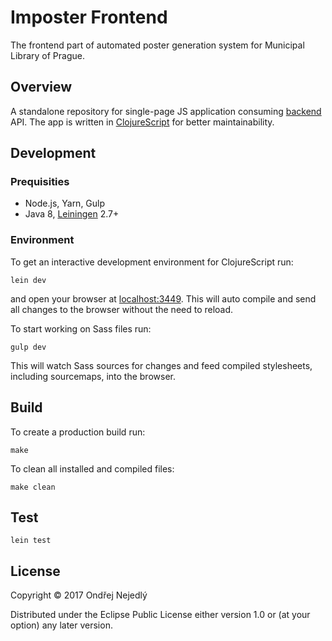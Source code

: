 # Imposter Frontend

The frontend part of automated poster generation system for 
Municipal Library of Prague.

## Overview

A standalone repository for single-page JS application consuming 
[backend](FIXME:url) API. The app is written in 
[ClojureScript](https://clojurescript.org/) for better maintainability.

## Development

### Prequisities

* Node.js, Yarn, Gulp 
* Java 8, [Leiningen](https://leiningen.org/) 2.7+

### Environment

To get an interactive development environment for ClojureScript run:

    lein dev

and open your browser at [localhost:3449](http://localhost:3449/).
This will auto compile and send all changes to the browser without the
need to reload. 

To start working on Sass files run:

    gulp dev

This will watch Sass sources for changes and feed compiled stylesheets, 
including sourcemaps, into the browser.

## Build

To create a production build run:

    make

To clean all installed and compiled files:

    make clean

## Test

    lein test

## License

Copyright © 2017 Ondřej Nejedlý

Distributed under the Eclipse Public License either version 1.0 or 
(at your option) any later version.
